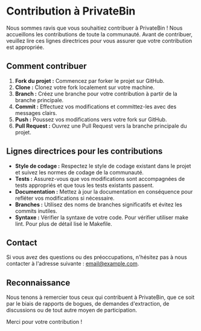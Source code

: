 # Contribution à PrivateBin

Nous sommes ravis que vous souhaitiez contribuer à PrivateBin ! Nous accueillons les contributions de toute la communauté. Avant de contribuer, veuillez lire ces lignes directrices pour vous assurer que votre contribution est appropriée.

## Comment contribuer

1. **Fork du projet :** Commencez par forker le projet sur GitHub.
2. **Clone :** Clonez votre fork localement sur votre machine.
3. **Branch :** Créez une branche pour votre contribution à partir de la branche principale.
4. **Commit :** Effectuez vos modifications et committez-les avec des messages clairs.
5. **Push :** Poussez vos modifications vers votre fork sur GitHub.
6. **Pull Request :** Ouvrez une Pull Request vers la branche principale du projet.

## Lignes directrices pour les contributions

- **Style de codage :** Respectez le style de codage existant dans le projet et suivez les normes de codage de la communauté.
- **Tests :** Assurez-vous que vos modifications sont accompagnées de tests appropriés et que tous les tests existants passent.
- **Documentation :** Mettez à jour la documentation en conséquence pour refléter vos modifications si nécessaire.
- **Branches :** Utilisez des noms de branches significatifs et évitez les commits inutiles.
- **Syntaxe :** Vérifier la syntaxe de votre code. Pour vérifier utiliser make lint. Pour plus de détail lisé le Makefile.
## Contact

Si vous avez des questions ou des préoccupations, n'hésitez pas à nous contacter à l'adresse suivante : [email@example.com](mailto:email@example.com).

## Reconnaissance

Nous tenons à remercier tous ceux qui contribuent à PrivateBin, que ce soit par le biais de rapports de bogues, de demandes d'extraction, de discussions ou de tout autre moyen de participation.

Merci pour votre contribution !

